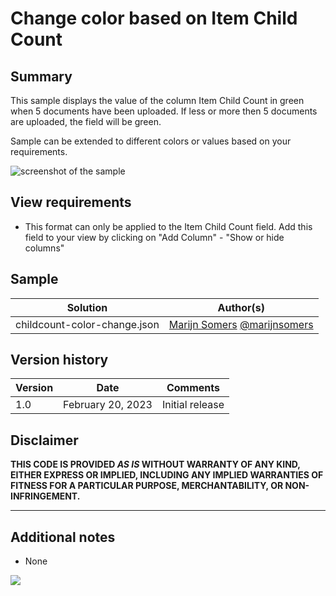 # Change color based on Item Child Count

## Summary
This sample displays the value of the column Item Child Count in green when 5 documents have been uploaded. If less or more then 5 documents are uploaded, the field will be green.

Sample can be extended to different colors or values based on your requirements.

![screenshot of the sample](./assets/screenshot.png)

## View requirements
- This format can only be applied to the Item Child Count field. Add this field to your view by clicking on "Add Column" - "Show or hide columns"

## Sample

Solution|Author(s)
--------|---------
childcount-color-change.json | [Marijn Somers](https://github.com/marijnsomers) [@marijnsomers](https://twitter.com/marijnsomers)

## Version history

Version|Date|Comments
-------|----|--------
1.0|February 20, 2023|Initial release

## Disclaimer
**THIS CODE IS PROVIDED *AS IS* WITHOUT WARRANTY OF ANY KIND, EITHER EXPRESS OR IMPLIED, INCLUDING ANY IMPLIED WARRANTIES OF FITNESS FOR A PARTICULAR PURPOSE, MERCHANTABILITY, OR NON-INFRINGEMENT.**

---

## Additional notes

- None

<img src="https://pnptelemetry.azurewebsites.net/list-formatting/column-samples/childcount-color-change" />